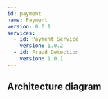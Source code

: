 ```yaml
---
id: payment
name: Payment
version: 0.0.1
services:
  - id: Payment Service
    version: 1.0.2
  - id: Fraud Detection
    version: 1.0.1
---
```

## Architecture diagram
<NodeGraph />
